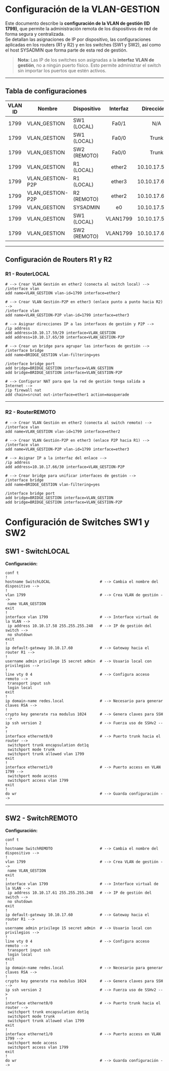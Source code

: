 # Configuración de la VLAN-GESTION

Este documento describe la **configuración de la VLAN de gestión (ID 1799)**, que permite la administración remota de los dispositivos de red de forma segura y centralizada.  
Se detallan las asignaciones de IP por dispositivo, las configuraciones aplicadas en los routers (R1 y R2) y en los switches (SW1 y SW2), así como el host SYSADMIN que forma parte de esta red de gestión.

> **Nota:** Las IP de los switches son asignadas a la **interfaz VLAN de gestión**, no a ningún puerto físico. Esto permite administrar el switch sin importar los puertos que estén activos.

---

## Tabla de configuraciones

| VLAN ID | Nombre           | Dispositivo | Interfaz   | Dirección IP       | Tipo             |
|:-------:|-----------------|-------------|:----------:|:-----------------:|:----------------:|
| 1799    | VLAN_GESTION     | SW1 (LOCAL) | Fa0/1      | N/A               | Access           |
| 1799    | VLAN_GESTION     | SW1 (LOCAL) | Fa0/0      | Trunk             | Trunk            |
| 1799    | VLAN_GESTION     | SW2 (REMOTO)| Fa0/0      | Trunk             | Trunk            |
| 1799    | VLAN_GESTION     | R1 (LOCAL)  | ether2     | 10.10.17.59/29    | Routed           |
| 1799    | VLAN_GESTION-P2P | R1 (LOCAL)  | ether3     | 10.10.17.65/30    | Routed           |
| 1799    | VLAN_GESTION-P2P | R2 (REMOTO) | ether2     | 10.10.17.66/30    | Routed           |
| 1799    | VLAN_GESTION     | SYSADMIN    | e0         | 10.10.17.58/29    | Host             |
| 1799    | VLAN_GESTION     | SW1 (LOCAL) | VLAN1799   | 10.10.17.58/29    | Management IP    |
| 1799    | VLAN_GESTION     | SW2 (REMOTO)| VLAN1799   | 10.10.17.61/29    | Management IP    |

---

## Configuración de Routers R1 y R2

### R1 - RouterLOCAL

```shell
# --> Crear VLAN Gestión en ether2 (conecta al switch local) -->
/interface vlan
add name=VLAN_GESTION vlan-id=1799 interface=ether2

# --> Crear VLAN Gestión-P2P en ether3 (enlace punto a punto hacia R2) -->
/interface vlan
add name=VLAN_GESTION-P2P vlan-id=1799 interface=ether3

# --> Asignar direcciones IP a las interfaces de gestión y P2P -->
/ip address
add address=10.10.17.59/29 interface=VLAN_GESTION
add address=10.10.17.65/30 interface=VLAN_GESTION-P2P

# --> Crear un bridge para agrupar las interfaces de gestión -->
/interface bridge
add name=BRIDGE_GESTION vlan-filtering=yes

/interface bridge port
add bridge=BRIDGE_GESTION interface=VLAN_GESTION
add bridge=BRIDGE_GESTION interface=VLAN_GESTION-P2P

# --> Configurar NAT para que la red de gestión tenga salida a Internet -->
/ip firewall nat
add chain=srcnat out-interface=ether1 action=masquerade
```

---

### R2 - RouterREMOTO

```shell
# --> Crear VLAN Gestión en ether2 (conecta al switch remoto) -->
/interface vlan
add name=VLAN_GESTION vlan-id=1799 interface=ether2

# --> Crear VLAN Gestión-P2P en ether3 (enlace P2P hacia R1) -->
/interface vlan
add name=VLAN_GESTION-P2P vlan-id=1799 interface=ether3

# --> Asignar IP a la interfaz del enlace -->
/ip address
add address=10.10.17.66/30 interface=VLAN_GESTION-P2P

# --> Crear bridge para unificar interfaces de gestión -->
/interface bridge
add name=BRIDGE_GESTION vlan-filtering=yes

/interface bridge port
add bridge=BRIDGE_GESTION interface=VLAN_GESTION
add bridge=BRIDGE_GESTION interface=VLAN_GESTION-P2P
```


# Configuración de Switches SW1 y SW2

## SW1 - SwitchLOCAL


**Configuración:**
```plaintext
conf t
!
hostname SwitchLOCAL                      # --> Cambia el nombre del dispositivo -->
!
vlan 1799                                 # --> Crea VLAN de gestión -->
 name VLAN_GESTION
exit
!
interface vlan 1799                       # --> Interface virtual de la VLAN -->
 ip address 10.10.17.58 255.255.255.248   # --> IP de gestión del switch --> 
 no shutdown
exit
!
ip default-gateway 10.10.17.60            # --> Gateway hacia el router R1 -->
!
username admin privilege 15 secret admin  # --> Usuario local con privilegios -->
!
line vty 0 4                              # --> Configura acceso remoto -->
 transport input ssh
 login local
exit
!
ip domain-name redes.local                # --> Necesario para generar claves RSA -->
!
crypto key generate rsa modulus 1024      # --> Genera claves para SSH -->
ip ssh version 2                          # --> Fuerza uso de SSHv2 -->
!
interface ethernet0/0                     # --> Puerto trunk hacia el router -->
 switchport trunk encapsulation dot1q
 switchport mode trunk
 switchport trunk allowed vlan 1799
exit
!
interface ethernet1/0                     # --> Puerto access en VLAN 1799 -->
 switchport mode access
 switchport access vlan 1799
exit
!
do wr                                     # --> Guarda configuración -->
```

---

## SW2 - SwitchREMOTO

**Configuración:**
```plaintext
conf t
!
hostname SwitchREMOTO                     # --> Cambia el nombre del dispositivo -->
!
vlan 1799                                 # --> Crea VLAN de gestión -->
 name VLAN_GESTION
exit
!
interface vlan 1799                       # --> Interface virtual de la VLAN -->
 ip address 10.10.17.61 255.255.255.248   # --> IP de gestión del switch -->
 no shutdown
exit
!
ip default-gateway 10.10.17.60            # --> Gateway hacia el router R1 -->
!
username admin privilege 15 secret admin  # --> Usuario local con privilegios -->
!
line vty 0 4                              # --> Configura acceso remoto -->
 transport input ssh
 login local
exit
!
ip domain-name redes.local                # --> Necesario para generar claves RSA -->
!
crypto key generate rsa modulus 1024      # --> Genera claves para SSH -->
ip ssh version 2                          # --> Fuerza uso de SSHv2 -->
!
interface ethernet0/0                     # --> Puerto trunk hacia el router -->
 switchport trunk encapsulation dot1q
 switchport mode trunk
 switchport trunk allowed vlan 1799
exit
!
interface ethernet1/0                     # --> Puerto access en VLAN 1799 -->
 switchport mode access
 switchport access vlan 1799
exit
!
do wr                                     # --> Guarda configuración -->
```
